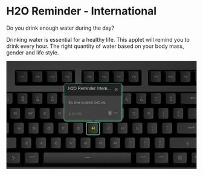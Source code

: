 # H2O Reminder - International

Do you drink enough water during the day?

Drinking water is essential for a healthy life. This applet will remind
you to drink every hour. The right quantity of water based on your body mass, gender and life style.

![H2O Reminder International on a Das Keybaord Q](assets/image.png "H2O Reminder International config and result")
